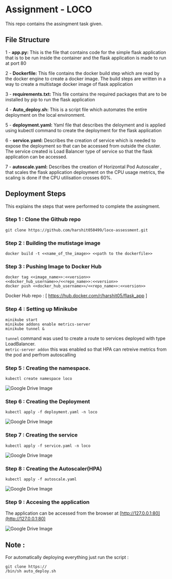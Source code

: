 # Assignment - LOCO
This repo contains the assingment task given.

## File Structure
1 - **app.py:**
This is the file that contains code for the simple flask application that is to be run inside the container and the flask application is made to run at port 80

2 - **Dockerfile:**
This file contains the docker build step which are read by the docker engine to create a docker image. The build steps are written in a way to create a multistage docker image of flask application

3 - **requirements.txt:**
This file contains the required packages that are to be installed by pip to run the flask application

4 - **Auto_deploy.sh:**
This is a  script file which automates the entire deployment on the local environment.

5 - **deployment.yaml:**
Yaml file that describes the deloyment and is applied using kubectl command to create the deployment for the flask application

6 - **service.yaml:**
Describes the creation of service which is needed to expose the deployment so that can be accessed from outside the cluster. The service created is Load Balancer type of service so that the flask application can be accessed.

7 - **autoscale.yaml:**
Describes the creation of Horizontal Pod Autoscaler , that scales the flask application deployment on the CPU usage metrics, the scaling is done if the CPU utilisation crosses 60%.

## Deployment Steps
This explains the steps that were performed to complete the assingment.
### Step 1 : Clone the Github repo
```
git clone https://github.com/harshit050499/loco-assessment.git
```
### Step 2 : Building the mutistage image
```
docker build -t <<name_of_the_image>> <<path to the dockerfile>>
```
### Step 3 : Pushing Image to Docker Hub
```
docker tag <<image_name>>:<<version>> <<docker_hub_username>>/<<repo_name>>:<<version>>
docker push <<docker_hub_username>>/<<repo_name>>:<<version>>
```
Docker Hub repo : [ https://hub.docker.com/r/harshit05/flask_app ]
### Step 4 : Setting up Minikube
```
minikube start 
minikube addons enable metrics-server
minikube tunnel &

```
`tunnel` command was used to create a route to services deployed with type LoadBalancer.<br>
`metric-server addon` this was enabled so that HPA can retreive metrics from the pod and perfrom autoscalling
### Step 5 : Creating the namespace.
```
kubectl create namespace loco

```
![Google Drive Image](https://drive.google.com/uc?export=view&id=1r90g_2xOt2I9i0asJCGarL43qgcJxX10)

### Step 6 : Creating the Deployment

```
kubectl apply -f deployment.yaml -n loco
```
![Google Drive Image](https://drive.google.com/uc?export=view&id=1Ois9v-1aU_9nHBark_DA4s-wM-nf-mvy)


### Step 7 : Creating the service
```
kubectl apply -f service.yaml -n loco
```
![Google Drive Image](https://drive.google.com/uc?export=view&id=1qF5cwL09bes-aVyqBk9ecFuuKOy4I5CH)

### Step 8 : Creating the Autoscaler(HPA)

```
kubectl apply -f autoscale.yaml

``` 
![Google Drive Image](https://drive.google.com/uc?export=view&id=1r90g_2xOt2I9i0asJCGarL43qgcJxX10)

### Step 9 : Accesing the application
The application can be accessed from the browser at 
[http://127.0.0.1:80](http://127.0.0.1:80)

![Google Drive Image](https://drive.google.com/uc?export=view&id=1M7MmHfjO7NoXrbBAWZ9z9nVG6ElcIIFl)


## Note : 
For automatically deploying everything just run the script :
```
git clone https://
/bin/sh auto_deploy.sh

```